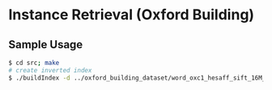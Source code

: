 Instance Retrieval (Oxford Building)
====================================

Sample Usage
------------

```bash
$ cd src; make 
# create inverted index
$ ./buildIndex -d ../oxford_building_dataset/word_oxc1_hesaff_sift_16M_1M/ -o invIndex.txt
```
